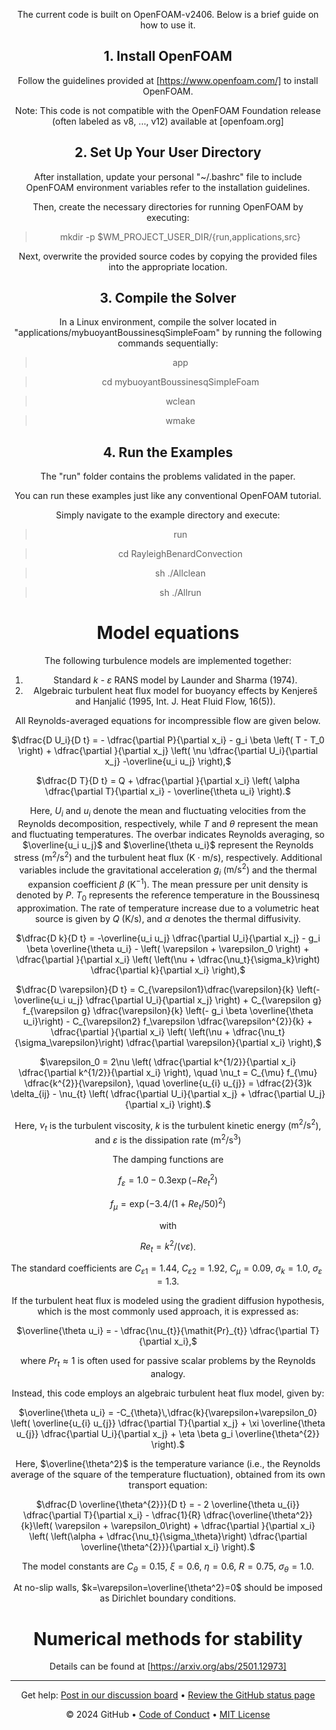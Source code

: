 <header>

<!--
  <<< Author notes: Course header >>>
  Include a 1280×640 image, course title in sentence case, and a concise description in emphasis.
  In your repository settings: enable template repository, add your 1280×640 social image, auto delete head branches.
  Add your open source license, GitHub uses MIT license.
-->

The current code is built on OpenFOAM-v2406. 
Below is a brief guide on how to use it.

## 1. Install OpenFOAM 
Follow the guidelines provided at [https://www.openfoam.com/] to install OpenFOAM. 

Note: This code is not compatible with the OpenFOAM Foundation release (often labeled as v8, ..., v12) available at [openfoam.org]

## 2. Set Up Your User Directory
After installation, update your personal "~/.bashrc" file to include OpenFOAM environment variables refer to the installation guidelines. 

Then, create the necessary directories for running OpenFOAM by executing:

  > mkdir -p $WM_PROJECT_USER_DIR/{run,applications,src}

Next, overwrite the provided source codes by copying the provided files into the appropriate location.

## 3. Compile the Solver
In a Linux environment, compile the solver located in "applications/mybuoyantBoussinesqSimpleFoam" by running the following commands sequentially:

  > app

  > cd mybuoyantBoussinesqSimpleFoam
  
  > wclean
  
  > wmake

## 4. Run the Examples  
The "run" folder contains the problems validated in the paper. 

You can run these examples just like any conventional OpenFOAM tutorial. 

Simply navigate to the example directory and execute:
  
  > run
  
  > cd RayleighBenardConvection
  
  > sh ./Allclean
  
  > sh ./Allrun


# Model equations
The following turbulence models are implemented together:

1. Standard $k$ - $\varepsilon$ RANS model by Launder and Sharma (1974).
2. Algebraic turbulent heat flux model for buoyancy effects by Kenjereš and Hanjalić (1995, Int. J. Heat Fluid Flow, 16(5)).


All Reynolds-averaged equations for incompressible flow are given below.

$\dfrac{D U_i}{D t}	= - \dfrac{\partial P}{\partial x_i} 	- g_i \beta \left( T - T_0 \right)	+ \dfrac{\partial }{\partial x_j} 	\left( \nu \dfrac{\partial U_i}{\partial x_j} -\overline{u_i u_j} \right),$

$\dfrac{D T}{D t}
	=
	Q
	+ \dfrac{\partial }{\partial x_i} 
	\left( \alpha \dfrac{\partial T}{\partial x_i} - \overline{\theta u_i} \right).$

Here, $U_i$ and $u_i$ denote the mean and fluctuating velocities from the Reynolds decomposition, respectively, while $T$ and $\theta$ represent the mean and fluctuating temperatures. The overbar indicates Reynolds averaging, so $\overline{u_i u_j}$ and $\overline{\theta u_i}$ represent the Reynolds stress ($\mathrm{m^2/s^2}$) and the turbulent heat flux ($\mathrm{K \cdot m/s}$), respectively. Additional variables include the gravitational acceleration $g_i$ ($\mathrm{m/s^2}$) and the thermal expansion coefficient $\beta$ ($\mathrm{K^{-1}}$). The mean pressure per unit density is denoted by $P$. $T_0$ represents the reference temperature in the Boussinesq approximation. The rate of temperature increase due to a volumetric heat source is given by $Q$ ($\mathrm{K/s}$), and $\alpha$ denotes the thermal diffusivity.  

$\dfrac{D k}{D t} = -\overline{u_i u_j} \dfrac{\partial U_i}{\partial x_j} 
	- g_i \beta \overline{\theta u_i}
	- \left( \varepsilon + \varepsilon_0 \right) 
	+ \dfrac{\partial }{\partial x_i} 
	\left( \left(\nu + \dfrac{\nu_t}{\sigma_k}\right) \dfrac{\partial k}{\partial x_i}  \right),$

 $\dfrac{D \varepsilon}{D t} =
	C_{\varepsilon1}\dfrac{\varepsilon}{k} \left(-\overline{u_i u_j} \dfrac{\partial U_i}{\partial x_j} \right)
	+ C_{\varepsilon g} f_{\varepsilon g}  \dfrac{\varepsilon}{k} \left(- g_i \beta \overline{\theta u_i}\right)
	- C_{\varepsilon2} f_\varepsilon \dfrac{\varepsilon^{2}}{k}
	+ \dfrac{\partial }{\partial x_i} 
	\left( \left(\nu + \dfrac{\nu_t}{\sigma_\varepsilon}\right) \dfrac{\partial \varepsilon}{\partial x_i}  \right),$
 
 $\varepsilon_0 = 2\nu \left( \dfrac{\partial k^{1/2}}{\partial x_i} \dfrac{\partial k^{1/2}}{\partial x_i} \right), \quad 
	\nu_t = C_{\mu} f_{\mu} \dfrac{k^{2}}{\varepsilon}, \quad
	\overline{u_{i} u_{j}}
	=
	\dfrac{2}{3}k \delta_{ij} - \nu_{t} \left( \dfrac{\partial U_i}{\partial x_j} + \dfrac{\partial U_j}{\partial x_i} \right).$
 
Here, $\nu_t$ is the turbulent viscosity, $k$ is the turbulent kinetic energy ($\mathrm{m^2/s^2}$), and $\varepsilon$ is the dissipation rate ($\mathrm{m^2/s^3}$)

The damping functions are 

$f_{\varepsilon} = 1.0 - 0.3 \exp(-\mathit{Re}_{t}^{2})$

$f_{\mu} = \exp \left( -3.4 / \left( 1+ \mathit{Re}_{t}/50 \right)^{2}\right)$

with 

$\mathit{Re}_{t} = {k^{2}}/({\nu \varepsilon})$.

The standard coefficients are $C_{\varepsilon1} = 1.44$, $C_{\varepsilon2} = 1.92$,	$C_{\mu} = 0.09$, $\sigma_k = 1.0$, $\sigma_\varepsilon = 1.3$.


If the turbulent heat flux is modeled using the gradient diffusion hypothesis, which is the most commonly used approach, it is expressed as:

$\overline{\theta u_i} = - \dfrac{\nu_{t}}{\mathit{Pr}_{t}} \dfrac{\partial T}{\partial x_i},$

where $\mathit{Pr}_t \approx 1$ is often used for passive scalar problems by the Reynolds analogy.

Instead, this code employs an algebraic turbulent heat flux model, given by:

$\overline{\theta u_i} = -C_{\theta}\,\dfrac{k}{\varepsilon+\varepsilon_0}
	\left( 
	\overline{u_{i} u_{j}} \dfrac{\partial T}{\partial x_j}
	+ \xi \overline{\theta u_{j}} \dfrac{\partial U_i}{\partial x_j}
	+ \eta \beta g_i \overline{\theta^{2}}
	\right).$

Here, $\overline{\theta^2}$ is the temperature variance (i.e., the Reynolds average of the square of the temperature fluctuation), obtained from its own transport equation:

$\dfrac{D \overline{\theta^{2}}}{D t}
	= - 2 \overline{\theta u_{i}} \dfrac{\partial T}{\partial x_i}
	- \dfrac{1}{R} \dfrac{\overline{\theta^2}}{k}\left( \varepsilon + \varepsilon_0\right) 
	+ \dfrac{\partial }{\partial x_i} 
	\left( \left(\alpha + \dfrac{\nu_t}{\sigma_\theta}\right) \dfrac{\partial \overline{\theta^{2}}}{\partial x_i}  \right).$

 The model constants are $C_{\theta} = 0.15$, $\xi=0.6$, $\eta=0.6$, $R=0.75$, $\sigma_\theta=1.0$.

 
At no-slip walls, $k=\varepsilon=\overline{\theta^2}=0$ should be imposed as Dirichlet boundary conditions.

# Numerical methods for stability
Details can be found at [https://arxiv.org/abs/2501.12973]

<footer>

<!--
  <<< Author notes: Footer >>>
  Add a link to get support, GitHub status page, code of conduct, license link.
-->

---

Get help: [Post in our discussion board](https://github.com/orgs/skills/discussions/categories/introduction-to-github) &bull; [Review the GitHub status page](https://www.githubstatus.com/)

&copy; 2024 GitHub &bull; [Code of Conduct](https://www.contributor-covenant.org/version/2/1/code_of_conduct/code_of_conduct.md) &bull; [MIT License](https://gh.io/mit)

</footer>
